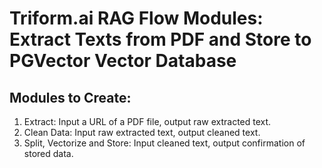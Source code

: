 # Triform.ai RAG Flow Modules: Extract Texts from PDF and Store to PGVector Vector Database

## Modules to Create:
1.	Extract: Input a URL of a PDF file, output raw extracted text.
2.	Clean Data: Input raw extracted text, output cleaned text.
3.	Split, Vectorize and Store: Input cleaned text, output confirmation of stored data.
